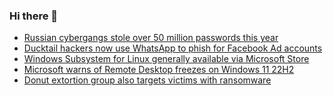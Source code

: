 ### Hi there 👋

<!--START_SECTION:feed-->
* [Russian cybergangs stole over 50 million passwords this year](https://www.bleepingcomputer.com/news/security/russian-cybergangs-stole-over-50-million-passwords-this-year/)
* [Ducktail hackers now use WhatsApp to phish for Facebook Ad accounts](https://www.bleepingcomputer.com/news/security/ducktail-hackers-now-use-whatsapp-to-phish-for-facebook-ad-accounts/)
* [Windows Subsystem for Linux generally available via Microsoft Store](https://www.bleepingcomputer.com/news/microsoft/windows-subsystem-for-linux-generally-available-via-microsoft-store/)
* [Microsoft warns of Remote Desktop freezes on Windows 11 22H2](https://www.bleepingcomputer.com/news/microsoft/microsoft-warns-of-remote-desktop-freezes-on-windows-11-22h2/)
* [Donut extortion group also targets victims with ransomware](https://www.bleepingcomputer.com/news/security/donut-extortion-group-also-targets-victims-with-ransomware/)
<!--END_SECTION:feed-->

<!--
**frankenk/frankenk** is a ✨ _special_ ✨ repository because its `README.md` (this file) appears on your GitHub profile.

Here are some ideas to get you started:

- 🔭 I’m currently working on ...
- 🌱 I’m currently learning ...
- 👯 I’m looking to collaborate on ...
- 🤔 I’m looking for help with ...
- 💬 Ask me about ...
- 📫 How to reach me: ...
- 😄 Pronouns: ...
- ⚡ Fun fact: ...
-->




